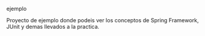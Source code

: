 ejemplo

Proyecto de ejemplo donde podeis ver los conceptos de Spring Framework, JUnit y demas
llevados a la practica.
